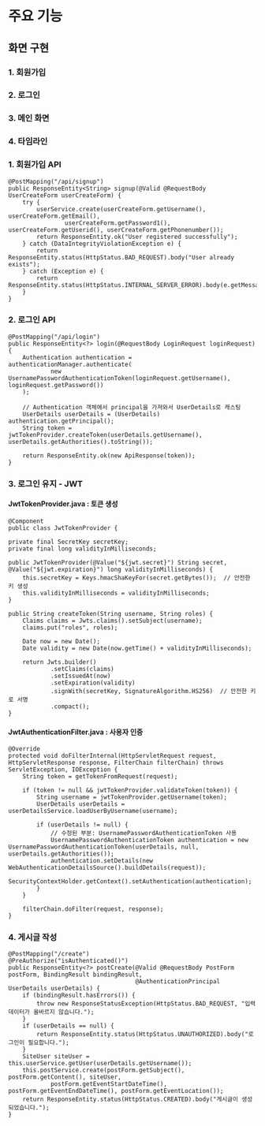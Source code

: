 # 주요 기능

## 화면 구현

### 1. 회원가입

### 2. 로그인

### 3. 메인 화면

### 4. 타임라인


### 1. 회원가입 API
    @PostMapping("/api/signup")
	public ResponseEntity<String> signup(@Valid @RequestBody UserCreateForm userCreateForm) {
		try {
			userService.create(userCreateForm.getUsername(), userCreateForm.getEmail(),
					userCreateForm.getPassword1(), userCreateForm.getUserid(), userCreateForm.getPhonenumber());
			return ResponseEntity.ok("User registered successfully");
		} catch (DataIntegrityViolationException e) {
			return ResponseEntity.status(HttpStatus.BAD_REQUEST).body("User already exists");
		} catch (Exception e) {
			return ResponseEntity.status(HttpStatus.INTERNAL_SERVER_ERROR).body(e.getMessage());
		}
	}

### 2. 로그인 API
    @PostMapping("/api/login")
	public ResponseEntity<?> login(@RequestBody LoginRequest loginRequest) {
		Authentication authentication = authenticationManager.authenticate(
				new UsernamePasswordAuthenticationToken(loginRequest.getUsername(), loginRequest.getPassword())
		);

		// Authentication 객체에서 principal을 가져와서 UserDetails로 캐스팅
		UserDetails userDetails = (UserDetails) authentication.getPrincipal();
		String token = jwtTokenProvider.createToken(userDetails.getUsername(), userDetails.getAuthorities().toString());

		return ResponseEntity.ok(new ApiResponse(token));
	}

### 3. 로그인 유지 - JWT  
#### JwtTokenProvider.java : 토큰 생성
    @Component
    public class JwtTokenProvider {

    private final SecretKey secretKey;
    private final long validityInMilliseconds;

    public JwtTokenProvider(@Value("${jwt.secret}") String secret, @Value("${jwt.expiration}") long validityInMilliseconds) {
        this.secretKey = Keys.hmacShaKeyFor(secret.getBytes());  // 안전한 키 생성
        this.validityInMilliseconds = validityInMilliseconds;
    }

    public String createToken(String username, String roles) {
        Claims claims = Jwts.claims().setSubject(username);
        claims.put("roles", roles);

        Date now = new Date();
        Date validity = new Date(now.getTime() + validityInMilliseconds);

        return Jwts.builder()
                .setClaims(claims)
                .setIssuedAt(now)
                .setExpiration(validity)
                .signWith(secretKey, SignatureAlgorithm.HS256)  // 안전한 키로 서명
                .compact();
    }

#### JwtAuthenticationFilter.java : 사용자 인증
    @Override
    protected void doFilterInternal(HttpServletRequest request, HttpServletResponse response, FilterChain filterChain) throws ServletException, IOException {
        String token = getTokenFromRequest(request);

        if (token != null && jwtTokenProvider.validateToken(token)) {
            String username = jwtTokenProvider.getUsername(token);
            UserDetails userDetails = userDetailsService.loadUserByUsername(username);

            if (userDetails != null) {
                // 수정된 부분: UsernamePasswordAuthenticationToken 사용
                UsernamePasswordAuthenticationToken authentication = new UsernamePasswordAuthenticationToken(userDetails, null, userDetails.getAuthorities());
                authentication.setDetails(new WebAuthenticationDetailsSource().buildDetails(request));
                SecurityContextHolder.getContext().setAuthentication(authentication);
            }
        }

        filterChain.doFilter(request, response);
    }

### 4. 게시글 작성
    @PostMapping("/create")
	@PreAuthorize("isAuthenticated()")
	public ResponseEntity<?> postCreate(@Valid @RequestBody PostForm postForm, BindingResult bindingResult,
										@AuthenticationPrincipal UserDetails userDetails) {
		if (bindingResult.hasErrors()) {
			throw new ResponseStatusException(HttpStatus.BAD_REQUEST, "입력 데이터가 올바르지 않습니다.");
		}
		if (userDetails == null) {
			return ResponseEntity.status(HttpStatus.UNAUTHORIZED).body("로그인이 필요합니다.");
		}
		SiteUser siteUser = this.userService.getUser(userDetails.getUsername());
		this.postService.create(postForm.getSubject(), postForm.getContent(), siteUser,
				postForm.getEventStartDateTime(), postForm.getEventEndDateTime(), postForm.getEventLocation());
		return ResponseEntity.status(HttpStatus.CREATED).body("게시글이 생성되었습니다.");
	}
